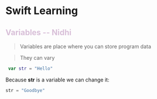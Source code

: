 # Swift Learning 

## **<span style="color:Thistle">Variables -- Nidhi**</span>
>Variables are place where you can store program data

>They can vary 

```swift
 var str = "Hello"
```
  Because **str** is a variable we can change it:
  ```swift
  str = "Goodbye"
  ```

